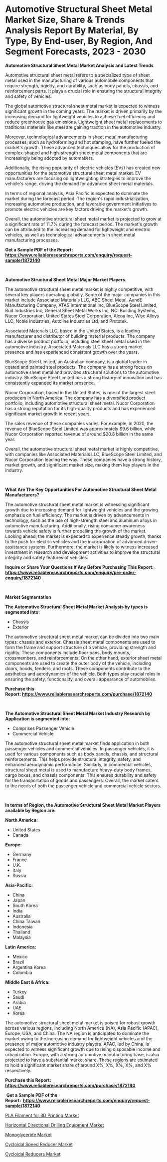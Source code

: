 <p><h1>Automotive Structural Sheet Metal Market Size, Share & Trends Analysis Report By Material, By Type, By End-user, By Region, And Segment Forecasts, 2023 - 2030</h1></p><p><strong>Automotive Structural Sheet Metal Market Analysis and Latest Trends</strong></p>
<p><p>Automotive structural sheet metal refers to a specialized type of sheet metal used in the manufacturing of various automobile components that require strength, rigidity, and durability, such as body panels, chassis, and reinforcement parts. It plays a crucial role in ensuring the structural integrity and safety of vehicles.</p><p>The global automotive structural sheet metal market is expected to witness significant growth in the coming years. The market is driven primarily by the increasing demand for lightweight vehicles to achieve fuel efficiency and reduce greenhouse gas emissions. Lightweight sheet metal replacements to traditional materials like steel are gaining traction in the automotive industry.</p><p>Moreover, technological advancements in sheet metal manufacturing processes, such as hydroforming and hot stamping, have further fueled the market's growth. These advanced techniques allow for the production of complex-shaped and high-strength sheet metal components that are increasingly being adopted by automakers.</p><p>Additionally, the rising popularity of electric vehicles (EVs) has created new opportunities for the automotive structural sheet metal market. EV manufacturers are focusing on lightweighting strategies to improve the vehicle's range, driving the demand for advanced sheet metal materials.</p><p>In terms of regional analysis, Asia Pacific is expected to dominate the market during the forecast period. The region's rapid industrialization, increasing automotive production, and favorable government initiatives to promote electric vehicles are key factors driving the market's growth.</p><p>Overall, the automotive structural sheet metal market is projected to grow at a significant rate of 11.7% during the forecast period. The market's growth can be attributed to the increasing demand for lightweight and electric vehicles, as well as technological advancements in sheet metal manufacturing processes.</p></p>
<p><strong>Get a Sample PDF of the Report:&nbsp; <a href="https://www.reliableresearchreports.com/enquiry/request-sample/1872140">https://www.reliableresearchreports.com/enquiry/request-sample/1872140</a></strong></p>
<p>&nbsp;</p>
<p><strong>Automotive Structural Sheet Metal Major Market Players</strong></p>
<p><p>The automotive structural sheet metal market is highly competitive, with several key players operating globally. Some of the major companies in this market include Associated Materials LLC, ABC Sheet Metal, AandE Manufacturing Company, ATAS International Inc, BlueScope Steel Limited, Bud Industries Inc, General Sheet Metal Works Inc, NCI Building Systems, Nucor Corporation, United States Steel Corporation, Alcoa Inc, Wise Alloys LLC, Noble Industries, Autoline Industries Ltd, and Prototek.</p><p>Associated Materials LLC, based in the United States, is a leading manufacturer and distributor of building material products. The company has a diverse product portfolio, including steel sheet metal used in the automotive industry. Associated Materials LLC has a strong market presence and has experienced consistent growth over the years.</p><p>BlueScope Steel Limited, an Australian company, is a global leader in coated and painted steel products. The company has a strong focus on automotive sheet metal and provides structural solutions to the automotive industry. BlueScope Steel Limited has a strong history of innovation and has consistently expanded its market presence.</p><p>Nucor Corporation, based in the United States, is one of the largest steel producers in North America. The company has a diversified product portfolio, including automotive structural sheet metal. Nucor Corporation has a strong reputation for its high-quality products and has experienced significant market growth in recent years.</p><p>The sales revenue of these companies varies. For example, in 2020, the revenue of BlueScope Steel Limited was approximately $9.6 billion, while Nucor Corporation reported revenue of around $20.8 billion in the same year.</p><p>Overall, the automotive structural sheet metal market is highly competitive, with companies like Associated Materials LLC, BlueScope Steel Limited, and Nucor Corporation leading the way. These companies have a strong history, market growth, and significant market size, making them key players in the industry.</p></p>
<p>&nbsp;</p>
<p><strong>What Are The Key Opportunities For Automotive Structural Sheet Metal Manufacturers?</strong></p>
<p><p>The automotive structural sheet metal market is witnessing significant growth due to increasing demand for lightweight vehicles and the growing emphasis on fuel efficiency. The market is driven by advancements in technology, such as the use of high-strength steel and aluminum alloys in automotive manufacturing. Additionally, rising consumer awareness towards vehicle safety is further propelling the growth of the market. Looking ahead, the market is expected to experience steady growth, thanks to the push for electric vehicles and the incorporation of advanced driver-assistance systems. Furthermore, the market is likely to witness increased investment in research and development activities to improve the structural integrity and safety features of vehicles.</p></p>
<p><strong>Inquire or Share Your Questions If Any Before Purchasing This Report: <a href="https://www.reliableresearchreports.com/enquiry/pre-order-enquiry/1872140">https://www.reliableresearchreports.com/enquiry/pre-order-enquiry/1872140</a></strong></p>
<p>&nbsp;</p>
<p><strong>Market Segmentation</strong></p>
<p><strong>The Automotive Structural Sheet Metal Market Analysis by types is segmented into:</strong></p>
<p><ul><li>Chassis</li><li>Exterior</li></ul></p>
<p><p>The automotive structural sheet metal market can be divided into two main types: chassis and exterior. Chassis sheet metal components are used to form the frame and support structure of a vehicle, providing strength and rigidity. These components include floor pans, body mounts, crossmembers, and reinforcements. On the other hand, exterior sheet metal components are used to create the outer body of the vehicle, including doors, hoods, fenders, and roofs. These components contribute to the aesthetics and aerodynamics of the vehicle. Both types play crucial roles in ensuring the safety, functionality, and overall appearance of automobiles.</p></p>
<p><strong>Purchase this Report:&nbsp;<a href="https://www.reliableresearchreports.com/purchase/1872140">https://www.reliableresearchreports.com/purchase/1872140</a></strong></p>
<p>&nbsp;</p>
<p><strong>The Automotive Structural Sheet Metal Market Industry Research by Application is segmented into:</strong></p>
<p><ul><li>Comprises Passenger Vehicle</li><li>Commercial Vehicle</li></ul></p>
<p><p>The automotive structural sheet metal market finds application in both passenger vehicles and commercial vehicles. In passenger vehicles, it is used for various components such as body panels, chassis, and structural reinforcements. This helps provide structural integrity, safety, and enhanced aerodynamic performance. Similarly, in commercial vehicles, structural sheet metal is used to manufacture heavy-duty body frames, cargo boxes, and chassis components. This ensures durability and safety for the transportation of goods and passengers. Overall, the market caters to the needs of both the passenger vehicle and commercial vehicle sectors.</p></p>
<p>&nbsp;</p>
<p><strong>In terms of Region, the Automotive Structural Sheet Metal Market Players available by Region are:</strong></p>
<p>
    <p> <strong> North America: </strong>
        <ul>
            <li>United States</li>
            <li>Canada</li>
        </ul>
        </p> 
    <p> <strong> Europe: </strong>
        <ul>
            <li>Germany</li>
            <li>France</li>
            <li>U.K.</li>
            <li>Italy</li>
            <li>Russia</li>
        </ul>
        </p> 
    <p> <strong> Asia-Pacific: </strong>
        <ul>
            <li>China</li>
            <li>Japan</li>
            <li>South Korea</li>
            <li>India</li>
            <li>Australia</li>
            <li>China Taiwan</li>
            <li>Indonesia</li>
            <li>Thailand</li>
            <li>Malaysia</li>
        </ul>
        </p> 
    <p> <strong> Latin America: </strong>
        <ul>
            <li>Mexico</li>
            <li>Brazil</li>
            <li>Argentina Korea</li>
            <li>Colombia</li>
        </ul>
        </p> 
    <p> <strong> Middle East & Africa: </strong>
        <ul>
            <li>Turkey</li>
            <li>Saudi</li>
            <li>Arabia</li>
            <li>UAE</li>
            <li>Korea</li>
        </ul>
    </p>
    </p>
<p><p>The automotive structural sheet metal market is poised for robust growth across various regions, including North America (NA), Asia Pacific (APAC), Europe, USA, and China. The NA region is anticipated to dominate the market owing to the increasing demand for lightweight vehicles and the presence of major automotive industry players. APAC, led by China, is expected to witness significant growth due to rising disposable income and urbanization. Europe, with a strong automotive manufacturing base, is also projected to have a substantial market share. These regions are estimated to hold a significant market share of around X%, X%, X%, X%, and X% respectively.</p></p>
<p><strong>Purchase this Report: <a href="https://www.reliableresearchreports.com/purchase/1872140">https://www.reliableresearchreports.com/purchase/1872140</a></strong></p>
<p>&nbsp;<strong>Get a Sample PDF of the Report:&nbsp;&nbsp;<a href="https://www.reliableresearchreports.com/enquiry/request-sample/1872140">https://www.reliableresearchreports.com/enquiry/request-sample/1872140</a></strong></p>
<p><strong></strong></p>
<p><p><a href="https://github.com/kholmovskayalyudmila/Market-Research-Report-List-1/blob/main/pla-filament-for-3d-printing-market.md">PLA Filament for 3D Printing Market</a></p><p><a href="https://medium.com/@wine.sight.theme/horizontal-directional-drilling-equipment-market-outlook-industry-overview-and-forecast-2023-to-e75ffe7092c0">Horizontal Directional Drilling Equipment Market</a></p><p><a href="https://github.com/zebdakicsin/Market-Research-Report-List-1/blob/main/monoglyceride-market.md">Monoglyceride Market</a></p><p><a href="https://medium.com/@soap.equip.win/cycloidal-speed-reducer-market-insights-into-market-cagr-market-trends-and-growth-strategies-760fd3e996e7">Cycloidal Speed Reducer Market</a></p><p><a href="https://medium.com/@fifth.dress.cause/cycloidal-reducers-market-insights-into-market-cagr-market-trends-and-growth-strategies-ba6750808371">Cycloidal Reducers Market</a></p></p>
